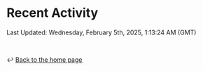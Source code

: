 # Recent Activity

<!--RECENT_ACTIVITY:start-->
<!--RECENT_ACTIVITY:end-->

<!--RECENT_ACTIVITY:last_update-->
Last Updated: Wednesday, February 5th, 2025, 1:13:24 AM (GMT)
<!--RECENT_ACTIVITY:last_update_end-->

<br>

↩️ [Back to the home page](/README.md)
